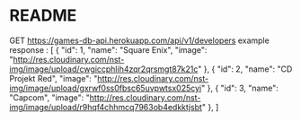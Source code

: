 # README

GET https://games-db-api.herokuapp.com/api/v1/developers
example response :
[
  {
    "id": 1,
    "name": "Square Enix",
    "image": "http://res.cloudinary.com/nst-img/image/upload/cwgiccphlih4zqr2qrsmgt87k21c"
  },
  {
    "id": 2,
    "name": "CD Projekt Red",
    "image": "http://res.cloudinary.com/nst-img/image/upload/gxrwf0ss0fbsc65uvpwtsx025cyi"
  },
  {
    "id": 3,
    "name": "Capcom",
    "image": "http://res.cloudinary.com/nst-img/image/upload/r9hqf4chhmcq7963ob4edkktjsbt"
  },
]
